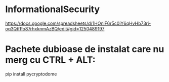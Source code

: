 # InformationalSecurity
https://docs.google.com/spreadsheets/d/1HOnlF6r5c0iY6qHvHb73ri-oq3QtfPo87rhxknmAzBQ/edit#gid=1250489197
# Pachete dubioase de instalat care nu merg cu CTRL + ALT:
pip install pycryptodome
